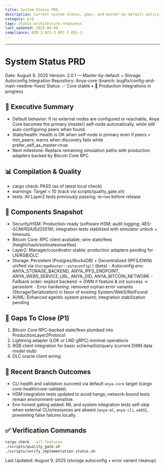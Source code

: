 ```yaml
---
title: System Status PRD
description: Current system status, gaps, and master-by-default policy
category: prd
tags: status-architecture-readiness
last_updated: 2025-08-09
compliance: AIR-3 AIS-3 BPC-3 RES-3
---
```

---

# System Status PRD

Date: August 8, 2025
 Version: 2.0.1 — Master-by-default + Storage Autoconfig Integration
Repository: Anya-core (branch: bugfix/config-and-main-readme-fixes)
Status: ✅ Core stable • 🔄 Production integrations in progress

## 🎯 Executive Summary

- Default behavior: If no external nodes are configured or reachable, Anya Core becomes the primary (master) self-node automatically, while still auto-configuring peers when found.
- State/health: Health is OK when self-node is primary even if peers < min_peers; warns when discovery fails while prefer_self_as_master=true.
- Next milestone: Replace remaining simulation paths with production adapters backed by Bitcoin Core RPC.

## 📊 Compilation & Quality

- cargo check: PASS (as of latest local check)
- warnings: Target < 10 (track via scripts/quality_gate.sh)
- tests: All Layer2 tests previously passing; re-run before release

## 🧩 Components Snapshot

- Security/HSM: Production-ready (software HSM; audit logging; AES-GCM/RSA/Ed25519); integration tests stabilized with simulator unlock + timeouts.
- Bitcoin Core: RPC client available; wire state/fees (height/hash/estimatesmartfee)
- Layer2: Manager/coordinator stable; production adapters pending for LN/RGB/DLC
- Storage: Persistent (Postgres/RocksDB) + Decentralized (IPFS/DWN) unified via `StorageRouter::autoconfig()` (beta)
           - Autoconfig env: ANYA_STORAGE_BACKEND, ANYA_IPFS_ENDPOINT, ANYA_WEB5_SERVICE_URL, ANYA_DID, ANYA_BITCOIN_NETWORK
           - Fallback order: explicit backend -> DWN if feature & init success -> persistent
           - Error hardening: removed orphan error variants (Storage/Serialization) in favor of existing System/Web5/NotFound
- AI/ML: Enhanced agentic system present; integration stabilization pending

## 🚧 Gaps To Close (P1)

1) Bitcoin Core RPC-backed state/fees plumbed into ProductionLayer2Protocol
2) Lightning adapter (LDK or LND gRPC) minimal operations
3) RGB client integration for basic schema/list/query (current DWN data model stub)
4) DLC oracle client wiring

## 🧪 Recent Branch Outcomes

- CLI health and validation succeed via default `anya-core` target (cargo core-health/core-validate).
- HSM integration tests updated to avoid hangs; network-bound tests remain environment-sensitive.
- Env-honest gating added: ML and system integration tests self-skip when external CLIs/resources are absent (`anya-ml`, `anya-cli`, `web5`), preventing false failures locally.

## ✅ Verification Commands

```bash
cargo check --all-features
./scripts/quality_gate.sh
./scripts/verify_implementation_status.sh
```

Last Updated: August 9, 2025 (storage autoconfig + error variant cleanup)
